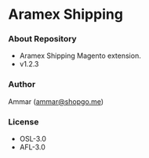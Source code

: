 # Aramex Shipping #

### About Repository ###

* Aramex Shipping Magento extension.
* v1.2.3

### Author ###

Ammar (<ammar@shopgo.me>)

### License ###

* OSL-3.0
* AFL-3.0
